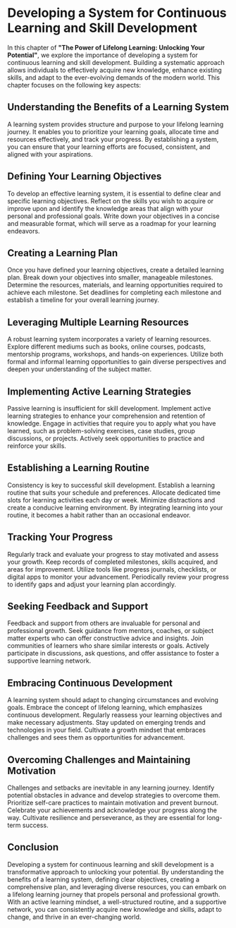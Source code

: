 Developing a System for Continuous Learning and Skill Development
==========================================================================

In this chapter of **"The Power of Lifelong Learning: Unlocking Your Potential"**, we explore the importance of developing a system for continuous learning and skill development. Building a systematic approach allows individuals to effectively acquire new knowledge, enhance existing skills, and adapt to the ever-evolving demands of the modern world. This chapter focuses on the following key aspects:

**Understanding the Benefits of a Learning System**
---------------------------------------------------

A learning system provides structure and purpose to your lifelong learning journey. It enables you to prioritize your learning goals, allocate time and resources effectively, and track your progress. By establishing a system, you can ensure that your learning efforts are focused, consistent, and aligned with your aspirations.

**Defining Your Learning Objectives**
-------------------------------------

To develop an effective learning system, it is essential to define clear and specific learning objectives. Reflect on the skills you wish to acquire or improve upon and identify the knowledge areas that align with your personal and professional goals. Write down your objectives in a concise and measurable format, which will serve as a roadmap for your learning endeavors.

**Creating a Learning Plan**
----------------------------

Once you have defined your learning objectives, create a detailed learning plan. Break down your objectives into smaller, manageable milestones. Determine the resources, materials, and learning opportunities required to achieve each milestone. Set deadlines for completing each milestone and establish a timeline for your overall learning journey.

**Leveraging Multiple Learning Resources**
------------------------------------------

A robust learning system incorporates a variety of learning resources. Explore different mediums such as books, online courses, podcasts, mentorship programs, workshops, and hands-on experiences. Utilize both formal and informal learning opportunities to gain diverse perspectives and deepen your understanding of the subject matter.

**Implementing Active Learning Strategies**
-------------------------------------------

Passive learning is insufficient for skill development. Implement active learning strategies to enhance your comprehension and retention of knowledge. Engage in activities that require you to apply what you have learned, such as problem-solving exercises, case studies, group discussions, or projects. Actively seek opportunities to practice and reinforce your skills.

**Establishing a Learning Routine**
-----------------------------------

Consistency is key to successful skill development. Establish a learning routine that suits your schedule and preferences. Allocate dedicated time slots for learning activities each day or week. Minimize distractions and create a conducive learning environment. By integrating learning into your routine, it becomes a habit rather than an occasional endeavor.

**Tracking Your Progress**
--------------------------

Regularly track and evaluate your progress to stay motivated and assess your growth. Keep records of completed milestones, skills acquired, and areas for improvement. Utilize tools like progress journals, checklists, or digital apps to monitor your advancement. Periodically review your progress to identify gaps and adjust your learning plan accordingly.

**Seeking Feedback and Support**
--------------------------------

Feedback and support from others are invaluable for personal and professional growth. Seek guidance from mentors, coaches, or subject matter experts who can offer constructive advice and insights. Join communities of learners who share similar interests or goals. Actively participate in discussions, ask questions, and offer assistance to foster a supportive learning network.

**Embracing Continuous Development**
------------------------------------

A learning system should adapt to changing circumstances and evolving goals. Embrace the concept of lifelong learning, which emphasizes continuous development. Regularly reassess your learning objectives and make necessary adjustments. Stay updated on emerging trends and technologies in your field. Cultivate a growth mindset that embraces challenges and sees them as opportunities for advancement.

**Overcoming Challenges and Maintaining Motivation**
----------------------------------------------------

Challenges and setbacks are inevitable in any learning journey. Identify potential obstacles in advance and develop strategies to overcome them. Prioritize self-care practices to maintain motivation and prevent burnout. Celebrate your achievements and acknowledge your progress along the way. Cultivate resilience and perseverance, as they are essential for long-term success.

Conclusion
----------

Developing a system for continuous learning and skill development is a transformative approach to unlocking your potential. By understanding the benefits of a learning system, defining clear objectives, creating a comprehensive plan, and leveraging diverse resources, you can embark on a lifelong learning journey that propels personal and professional growth. With an active learning mindset, a well-structured routine, and a supportive network, you can consistently acquire new knowledge and skills, adapt to change, and thrive in an ever-changing world.

